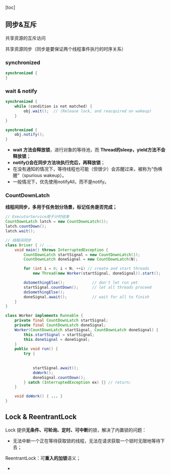 [toc]

## 同步&互斥

共享资源的互斥访问

共享资源同步（同步是要保证两个线程事件执行的时序关系）

### synchronized

```java
synchronized {
}
```

### wait & notify

```java
synchronized {
    while (condition is not matched) {
        obj.wait();  // (Release lock, and reacquired on wakeup)
    }
}

synchronized {
    obj.notify();
}
```

- **wait 方法会释放锁**，进行对象的等待池，而 **Thread的sleep，yield方法不会释放锁**；
- **notify()会在同步方法块执行完后，再释放锁**；
- 在没有通知的情况下，等待线程也可能（但很少）会苏醒过来，被称为“伪唤醒”（spurious wakeup）。
- 一般情况下，优先使用notifyAll，而不是notify。

### CountDownLatch 

**线程间同步，多用于任务划分场景，标记任务是否完成；**

```java
// ExecutorService用于计时结束
CountDownLatch latch = new CountDownLatch(1);
latch.countDown();
latch.wait();

// 线程间同步
class Driver { // ...
    void main() throws InterruptedException {
        CountDownLatch startSignal = new CountDownLatch(1);
        CountDownLatch doneSignal = new CountDownLatch(N);

        for (int i = 0; i < N; ++i) // create and start threads
            new Thread(new Worker(startSignal, doneSignal)).start();

        doSomethingElse();            // don't let run yet
        startSignal.countDown();      // let all threads proceed
        doSomethingElse();
        doneSignal.await();           // wait for all to finish
    }
}

class Worker implements Runnable {
    private final CountDownLatch startSignal;
    private final CountDownLatch doneSignal;
    Worker(CountDownLatch startSignal, CountDownLatch doneSignal) {
        this.startSignal = startSignal;
        this.doneSignal = doneSignal;
    }
    public void run() {
        try {
            
            
            startSignal.await();
            doWork();
            doneSignal.countDown();
        } catch (InterruptedException ex) {} // return;
    }

    void doWork() { ... }
}
```



## Lock & ReentrantLock

Lock 提供**无条件、可轮询、定时、可中断**的锁，解决了内置锁的问题：

- 无法中断一个正在等待获取锁的线程，无法在请求获取一个锁时无限地等待下去；

ReentrantLock：可**重入的加锁**语义；

- 
